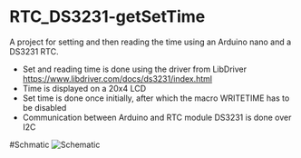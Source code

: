 # RTC_DS3231-getSetTime

A project for setting and then reading the time using an Arduino nano and a DS3231 RTC.
- Set and reading time is done using the driver from LibDriver https://www.libdriver.com/docs/ds3231/index.html
- Time is displayed on a 20x4 LCD
- Set time is done once initially, after which the macro WRITETIME has to be disabled
- Communication between Arduino and RTC module DS3231 is done over I2C

#Schmatic
![Schematic](https://user-images.githubusercontent.com/75970114/200906954-67fbd0dd-4b38-4d2f-b043-a4fb75800857.png)
